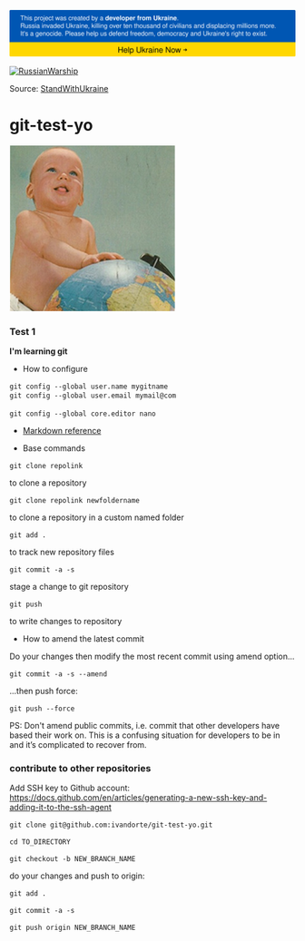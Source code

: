 [![SWUbanner](https://raw.githubusercontent.com/vshymanskyy/StandWithUkraine/main/banner-direct-single.svg)](https://vshymanskyy.github.io/StandWithUkraine)

[![RussianWarship](https://raw.githubusercontent.com/vshymanskyy/StandWithUkraine/main/badges/RussianWarship.svg)](https://vshymanskyy.github.io/StandWithUkraine)

Source: 
[StandWithUkraine](https://github.com/vshymanskyy/StandWithUkraine/blob/main/docs/AddBanner.md)
# git-test-yo

![jambalaya](https://raw.githubusercontent.com/ivandorte/git-test-yo/master/avatar.png) 


### Test 1

**I'm learning git**

- How to configure

```
git config --global user.name mygitname
git config --global user.email mymail@com

git config --global core.editor nano
```

- [Markdown reference](https://guides.github.com/features/mastering-markdown/)

- Base commands

```
git clone repolink
```
to clone a repository


```
git clone repolink newfoldername
```
to clone a repository in a custom named folder


```
git add .
```
to track new repository files


```
git commit -a -s
```
stage a change to git repository


```
git push
```
to write changes to repository


- How to amend the latest commit

Do your changes then modify the most recent commit using amend option...
```
git commit -a -s --amend
```

...then push force:

```
git push --force
```

PS: Don't amend public commits, i.e. commit that other developers have based their work on. This is a confusing situation for developers to be in and it’s complicated to recover from.


### contribute to other repositories

Add SSH key to Github account: https://docs.github.com/en/articles/generating-a-new-ssh-key-and-adding-it-to-the-ssh-agent

```
git clone git@github.com:ivandorte/git-test-yo.git
```

```
cd TO_DIRECTORY
```

```
git checkout -b NEW_BRANCH_NAME
```

do your changes and push to origin:

```
git add .
```

```
git commit -a -s
```

```
git push origin NEW_BRANCH_NAME
```
